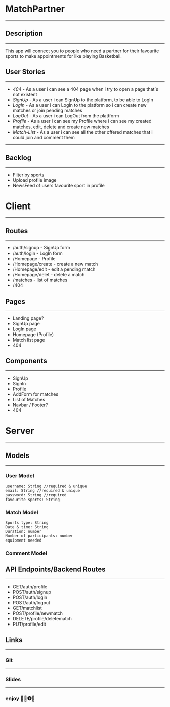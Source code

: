 # MatchPartner 
------

## Description
------
This app will connect you to people who need a partner for their favourite sports to make appointments for like playing Basketball.

## User Stories
------
* _404_ - As a user i can see a 404 page when i try to open a page that´s not existent
* _SignUp_ - As a user i can SignUp to the platform, to be able to LogIn
* _LogIn_ - As a user i can LogIn to the platform so i can create new matches or join pending matches
* _LogOut_ - As a user i can LogOut from the plattform
* _Profile_ - As a user i can see my Profile where i can see my created matches, edit, delete and create new matches
* _Match-List_ - As a user i can see all the other offered matches that i could join and comment them
------

## Backlog
------
* Filter by sports
* Upload profile image
* NewsFeed of users favourite sport in profile

# Client
------

## Routes
------
* /auth/signup - SignUp form
* /auth/login - LogIn form
* /Homepage - Profile
* /Homepage/create - create a new match
* /Homepage/edit - edit a pending match
* /Homepage/delet - delete a match
* /matches - list of matches
* /404

## Pages
------
* Landing page?
* SignUp page
* LogIn page
* Homepage (Profile)
* Match list page
* 404

## Components
------
* SignUp
* SignIn
* Profile
* AddForm for matches
* List of Matches
* Navbar / Footer?
* 404

# Server
------

## Models
------

### User Model
    username: String //required & unique
    email: String //required & unique
    password: String //required 
    favourite sports: String

### Match Model
    Sports type: String
    Date & time: String
    Duration: number
    Number of participants: number
    equipment needed

### Comment Model

## API Endpoints/Backend Routes
------
* GET/auth/profile
* POST/auth/signup
* POST/auth/login
* POST/auth/logout
* GET/matchlist
* POST/profile/newmatch
* DELETE/profile/deletematch
* PUT/profile/edit

## Links
------

### Git
------

### Slides
------



### enjoy :tennis::basketball::soccer::football:
